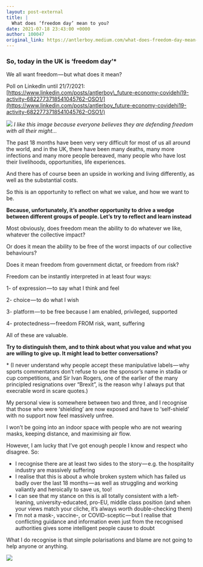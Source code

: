 ```yaml
---
layout: post-external
title: |
  What does ‘freedom day’ mean to you?
date: 2021-07-18 23:43:00 +0000
author: 100047
original_link: https://antlerboy.medium.com/what-does-freedom-day-mean-to-you-c4fb6b770d18?source=rss-97852f5a56ae------2
---
```


### **So, today in the UK is ‘freedom day’\***

We all want freedom — but what does it mean?

Poll on LinkedIn until 21/7/2021: [https://www.linkedin.com/posts/antlerboy\_future-economy-covidehi19-activity-6822773718541045762-OSO1/](https://www.linkedin.com/posts/antlerboy_future-economy-covidehi19-activity-6822773718541045762-OSO1/)

![](https://cdn-images-1.medium.com/max/554/1*rkdxZNNO3YdZ22kCNoCBJQ.jpeg)
_I like this image because everyone believes they are defending freedom with all their might…_

The past 18 months have been very very difficult for most of us all around the world, and in the UK, there have been many deaths, many more infections and many more people bereaved, many people who have lost their livelihoods, opportunities, life experiences.

And there has of course been an upside in working and living differently, as well as the substantial costs.

So this is an opportunity to reflect on what we value, and how we want to be.

**Because, unfortunately, it’s another opportunity to drive a wedge between different groups of people. Let’s try to reflect and learn instead**

Most obviously, does freedom mean the ability to do whatever we like, whatever the collective impact?

Or does it mean the ability to be free of the worst impacts of our collective behaviours?

Does it mean freedom from government dictat, or freedom from risk?

Freedom can be instantly interpreted in at least four ways:

1- of expression — to say what I think and feel

2- choice — to do what I wish

3- platform — to be free because I am enabled, privileged, supported

4- protectedness — freedom FROM risk, want, suffering

All of these are valuable.

**Try to distinguish them, and to think about what you value and what you are willing to give up. It might lead to better conversations?**

\* (I never understand why people accept these manipulative labels — why sports commentators don’t refuse to use the sponsor’s name in stadia or cup competitions, and Sir Ivan Rogers, one of the earlier of the many principled resignations over “Brexit”, is the reason why I always put that execrable word in scare quotes.)

My personal view is somewhere between two and three, and I recognise that those who were ‘shielding’ are now exposed and have to ‘self-shield’ with no support now feel massively unfree.

I won’t be going into an indoor space with people who are not wearing masks, keeping distance, and maximising air flow.

However, I am lucky that I’ve got enough people I know and respect who disagree. So:

- I recognise there are at least two sides to the story — e.g. the hospitality industry are massively suffering
- I realise that this is about a whole broken system which has failed us badly over the last 18 months — as well as struggling and working valiantly and heroically to save us, too!
- I can see that my stance on this is all totally consistent with a left-leaning, university-educated, pro-EU, middle class position (and when your views match your cliche, it’s always worth double-checking them)
- I’m not a mask-, vaccine-, or COVID-sceptic — but I realise that conflicting guidance and information even just from the recognised authorities gives some intelligent people cause to doubt

What I do recognise is that simple polarisations and blame are not going to help anyone or anything.

 ![](https://medium.com/_/stat?event=post.clientViewed&referrerSource=full_rss&postId=c4fb6b770d18)
